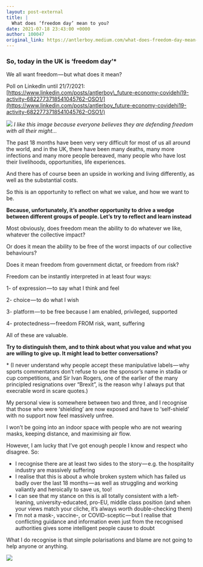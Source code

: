 ```yaml
---
layout: post-external
title: |
  What does ‘freedom day’ mean to you?
date: 2021-07-18 23:43:00 +0000
author: 100047
original_link: https://antlerboy.medium.com/what-does-freedom-day-mean-to-you-c4fb6b770d18?source=rss-97852f5a56ae------2
---
```


### **So, today in the UK is ‘freedom day’\***

We all want freedom — but what does it mean?

Poll on LinkedIn until 21/7/2021: [https://www.linkedin.com/posts/antlerboy\_future-economy-covidehi19-activity-6822773718541045762-OSO1/](https://www.linkedin.com/posts/antlerboy_future-economy-covidehi19-activity-6822773718541045762-OSO1/)

![](https://cdn-images-1.medium.com/max/554/1*rkdxZNNO3YdZ22kCNoCBJQ.jpeg)
_I like this image because everyone believes they are defending freedom with all their might…_

The past 18 months have been very very difficult for most of us all around the world, and in the UK, there have been many deaths, many more infections and many more people bereaved, many people who have lost their livelihoods, opportunities, life experiences.

And there has of course been an upside in working and living differently, as well as the substantial costs.

So this is an opportunity to reflect on what we value, and how we want to be.

**Because, unfortunately, it’s another opportunity to drive a wedge between different groups of people. Let’s try to reflect and learn instead**

Most obviously, does freedom mean the ability to do whatever we like, whatever the collective impact?

Or does it mean the ability to be free of the worst impacts of our collective behaviours?

Does it mean freedom from government dictat, or freedom from risk?

Freedom can be instantly interpreted in at least four ways:

1- of expression — to say what I think and feel

2- choice — to do what I wish

3- platform — to be free because I am enabled, privileged, supported

4- protectedness — freedom FROM risk, want, suffering

All of these are valuable.

**Try to distinguish them, and to think about what you value and what you are willing to give up. It might lead to better conversations?**

\* (I never understand why people accept these manipulative labels — why sports commentators don’t refuse to use the sponsor’s name in stadia or cup competitions, and Sir Ivan Rogers, one of the earlier of the many principled resignations over “Brexit”, is the reason why I always put that execrable word in scare quotes.)

My personal view is somewhere between two and three, and I recognise that those who were ‘shielding’ are now exposed and have to ‘self-shield’ with no support now feel massively unfree.

I won’t be going into an indoor space with people who are not wearing masks, keeping distance, and maximising air flow.

However, I am lucky that I’ve got enough people I know and respect who disagree. So:

- I recognise there are at least two sides to the story — e.g. the hospitality industry are massively suffering
- I realise that this is about a whole broken system which has failed us badly over the last 18 months — as well as struggling and working valiantly and heroically to save us, too!
- I can see that my stance on this is all totally consistent with a left-leaning, university-educated, pro-EU, middle class position (and when your views match your cliche, it’s always worth double-checking them)
- I’m not a mask-, vaccine-, or COVID-sceptic — but I realise that conflicting guidance and information even just from the recognised authorities gives some intelligent people cause to doubt

What I do recognise is that simple polarisations and blame are not going to help anyone or anything.

 ![](https://medium.com/_/stat?event=post.clientViewed&referrerSource=full_rss&postId=c4fb6b770d18)
